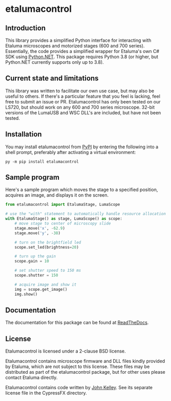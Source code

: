 # etalumacontrol

## Introduction

This library provides a simplified Python interface for interacting with Etaluma microscopes and motorized stages (600 and 700 series). Essentially, the code provides a simplified wrapper for Etaluma's own C# SDK using [Python.NET](http://pythonnet.github.io/). This package requires Python 3.8 (or higher, but Python.NET currently supports only up to 3.8).

## Current state and limitations

This library was written to facilitate our own use case, but may also be useful to others. If there's a particular feature that you feel is lacking, feel free to submit an issue or PR. Etalumacontrol has only been tested on our LS720, but should work on any 600 and 700 series microscope. 32-bit versions of the LumaUSB and WSC DLL's are included, but have not been tested.

## Installation

You may install etalumacontrol from [PyPI](https://pypi.org/project/etalumacontrol/) by entering the following into a shell prompt, preferably after activating a virtual environment:

```
py -m pip install etalumacontrol
```

## Sample program

Here's a sample program which moves the stage to a specified position, acquires an image, and displays it on the screen.

```python
from etalumacontrol import EtalumaStage, LumaScope

# use the "with" statement to automatically handle resource allocation
with EtalumaStage() as stage, LumaScope() as scope:
    # move stage to center of microscopy slide
    stage.move('x', -62.9)
    stage.move('y', -38)

    # turn on the brightfield led
    scope.set_led(brightness=20)

    # turn up the gain
    scope.gain = 10

    # set shutter speed to 150 ms
    scope.shutter = 150

    # acquire image and show it
    img = scope.get_image()
    img.show()
```

## Documentation

The documentation for this package can be found at [ReadTheDocs](https://etalumacontrol.readthedocs.io/en/latest/).

## License

Etalumacontrol is licensed under a 2-clause BSD license. 

Etalumacontrol contains microscope firmware and DLL files kindly provided by Etaluma, which are not subject to this license. These files may be distributed as part of the etalumacontrol package, but for other uses please contact Etaluma directly.

Etalumacontrol contains code written by [John Kelley](https://github.com/John-K). See its separate license file in the CypressFX directory.
